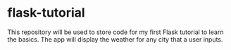 # flask-tutorial
This repository will be used to store code for my first Flask tutorial to learn the basics. 
The app will display the weather for any city that a user inputs.


